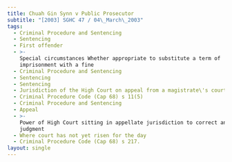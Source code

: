 ```yaml
---
title: Chuah Gin Synn v Public Prosecutor
subtitle: "[2003] SGHC 47 / 04\_March\_2003"
tags:
  - Criminal Procedure and Sentencing
  - Sentencing
  - First offender
  - >-
    Special circumstances Whether appropriate to substitute a term of
    imprisonment with a fine
  - Criminal Procedure and Sentencing
  - Sentencing
  - Sentencing
  - Jurisdiction of the High Court on appeal from a magistrate\'s court
  - Criminal Procedure Code (Cap 68) s 11(5)
  - Criminal Procedure and Sentencing
  - Appeal
  - >-
    Power of High Court sitting in appellate jurisdiction to correct an error in
    judgment
  - Where court has not yet risen for the day
  - Criminal Procedure Code (Cap 68) s 217.
layout: single
---
```


